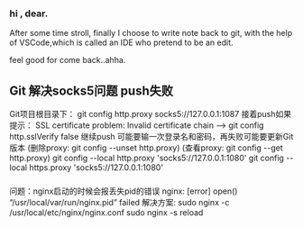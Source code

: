 ### hi , dear.

After some time stroll, finally I choose to write note back to git, with the help of VSCode,which is called an IDE who pretend to be an edit.

feel good for come back..ahha.
## Git 解决socks5问题 push失败

Git项目根目录下： git config http.proxy socks5://127.0.0.1:1087
接着push如果提示： SSL certificate problem: Invalid certificate chain   ——>
  	git config http.sslVerify false
继续push 可能要输一次登录名和密码，再失败可能要更新Git版本
(删除proxy: git config --unset http.proxy)
(查看proxy: git config --get http.proxy)
git config --local http.proxy 'socks5://127.0.0.1:1080'
git config --local https.proxy 'socks5://127.0.0.1:1080'


###
问题：nginx启动的时候会报丢失pid的错误
nginx: [error] open() “/usr/local/var/run/nginx.pid” failed
解决方案:
sudo nginx -c /usr/local/etc/nginx/nginx.conf
sudo nginx -s reload